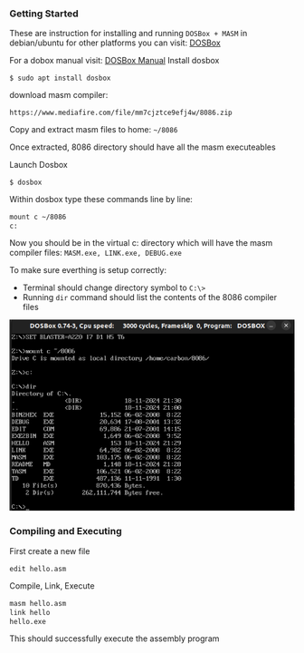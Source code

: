 ### Getting Started 
These are instruction for installing and running `DOSBox + MASM` in debian/ubuntu
for other platforms you can visit: [DOSBox](https://www.dosbox.com/download.php?main=1)

For a dobox manual visit: [DOSBox Manual](https://www.dosbox.com/DOSBoxManual.html)
Install dosbox

```
$ sudo apt install dosbox
```


download masm compiler: 
```
https://www.mediafire.com/file/mm7cjztce9efj4w/8086.zip
```

Copy and extract masm files to home: `~/8086`

Once extracted, 8086 directory should have all the masm executeables


Launch Dosbox 

```
$ dosbox
```

Within dosbox type these commands line by line:


```
mount c ~/8086
c:
```


Now you should be in the virtual c: directory which will 
have the masm compiler files: `MASM.exe, LINK.exe, DEBUG.exe`

To make sure everthing is setup correctly:
- Terminal should change directory symbol to `C:\>`
- Running `dir` command should list the contents of the 8086 compiler files 


![GettingStarted](./assets/gettingstarted.png)

### Compiling and Executing 

First create a new file
```
edit hello.asm
```

Compile, Link, Execute
```
masm hello.asm
link hello
hello.exe
```

This should successfully execute the assembly program




